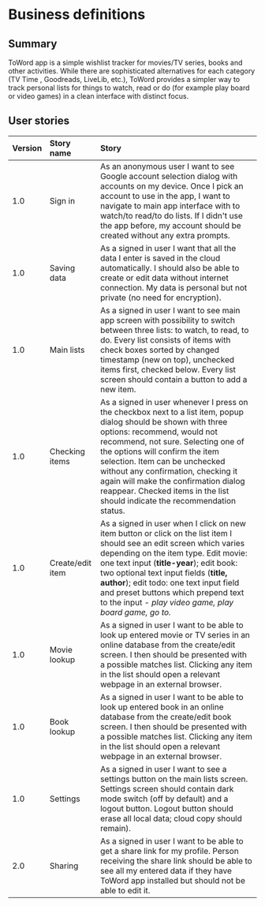 # Business definitions

## Summary

ToWord app is a simple wishlist tracker for movies/TV series, books and other activities. While there are sophisticated alternatives for each category (TV Time , Goodreads, LiveLib, etc.), ToWord provides a simpler way to track personal lists for things to watch, read or do (for example play board or video games) in a clean interface with distinct focus.

## User stories
|Version |Story name |Story |
|:-------|:----------|:-----|
|1.0     |Sign in    |As an anonymous user I want to see Google account selection dialog with accounts on my device. Once I pick an account to use in the app, I want to navigate to main app interface with to watch/to read/to do lists. If I didn't use the app before, my account should be created without any extra prompts.|
|1.0     |Saving data|As a signed in user I want that all the data I enter is saved in the cloud automatically. I should also be able to create or edit data without internet connection. My data is personal but not private (no need for encryption).|
|1.0     |Main lists |As a signed in user I want to see main app screen with possibility to switch between three lists: to watch, to read, to do. Every list consists of items with check boxes sorted by changed timestamp (new on top), unchecked items first, checked below. Every list screen should contain a button to add a new item.|
|1.0     |Checking items|As a signed in user whenever I press on the checkbox next to a list item, popup dialog should be shown with three options: recommend, would not recommend, not sure. Selecting one of the options will confirm the item selection. Item can be unchecked without any confirmation, checking it again will make the confirmation dialog reappear. Checked items in the list should indicate the recommendation status.|
|1.0     |Create/edit item|As a signed in user when I click on new item button or click on the list item I should see an edit screen which varies depending on the item type. Edit movie: one text input (__title-year__); edit book: two optional text input fields (__title, author__); edit todo: one text input field and preset buttons which prepend text to the input - _play video game, play board game, go to._|
|1.0     |Movie lookup   |As a signed in user I want to be able to look up entered movie or TV series in an online database from the create/edit screen. I then should be presented with a possible matches list. Clicking any item in the list should open a relevant webpage in an external browser.|
|1.0     |Book lookup   |As a signed in user I want to be able to look up entered book in an online database from the create/edit book screen. I then should be presented with a possible matches list. Clicking any item in the list should open a relevant webpage in an external browser.|
|1.0     |Settings      |As a signed in user I want to see a settings button on the main lists screen. Settings screen should contain dark mode switch (off by default) and a logout button. Logout button should erase all local data; cloud copy should remain).|
|2.0     |Sharing   |As a signed in user I want to be able to get a share link for my profile. Person receiving the share link should be able to see all my entered data if they have ToWord app installed but should not be able to edit it.| 


